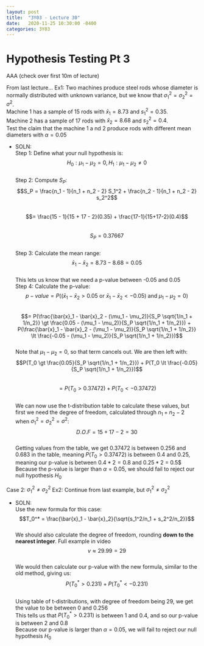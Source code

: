 ```yaml
---
layout: post
title:  "3Y03 - Lecture 30"
date:   2020-11-25 10:30:00 -0400
categories: 3Y03
---
```


Hypothesis Testing Pt 3
===

AAA (check over first 10m of lecture)

From last lecture...
Ex1: Two machines produce steel rods whose diameter is normally distributed with unknown variance, but we know that $\sigma_1^2 = \sigma_2^2 = \sigma^2$.  
Machine 1 has a sample of 15 rods with $\bar{x}_1 = 8.73$ and $s_1^2 = 0.35$.  
Machine 2 has a sample of 17 rods with $\bar{x}_2 = 8.68$ and $s_2^2 = 0.4$.  
Test the claim that the machine 1 a nd 2 produce rods with different mean diameters with $\alpha = 0.05$
- SOLN:  
Step 1: Define what your null hypothesis is:  
$$H_0: \mu_1 - \mu_2 = 0, H_1: \mu_1 - \mu_2 \neq 0$$  
Step 2: Compute $S_P$:  
$$S_P = \frac{n_1 - 1}{n_1 + n_2 - 2} S_1^2 + \frac{n_2 - 1}{n_1 + n_2 - 2} s_2^2$$  
$$= \frac{15 - 1}{15 + 17 - 2}(0.35) + \frac{17-1}{15+17-2}(0.4)$$  
$$S_P = 0.37667$$  
Step 3: Calculate the mean range:  
$$\bar{x}_1 - \bar{x}_2 = 8.73 - 8.68 = 0.05$$  
This lets us know that we need a p-value between -0.05 and 0.05  
Step 4: Calculate the p-value:
$$p-value = P((\bar{x}_1 - \bar{x}_2 \gt 0.05 \text{ or } \bar{x}_1 - \bar{x}_2 \lt -0.05) \text{ and } \mu_1 - \mu_2 = 0)$$  
$$= P(\frac{\bar{x}_1 - \bar{x}_2 - (\mu_1 - \mu_2)}{S_P \sqrt{1/n_1 + 1/n_2}} \gt \frac{0.05 - (\mu_1 - \mu_2)}{S_P \sqrt{1/n_1 + 1/n_2}}) + P(\frac{\bar{x}_1 - \bar{x}_2 - (\mu_1 - \mu_2)}{S_P \sqrt{1/n_1 + 1/n_2}} \lt \frac{-0.05 - (\mu_1 - \mu_2)}{S_P \sqrt{1/n_1 + 1/n_2}})$$  
Note that $\mu_1 - \mu_2 = 0$, so that term cancels out. We are then left with:  
$$P(T_0 \gt \frac{0.05}{S_P \sqrt{1/n_1 + 1/n_2}}) + P(T_0 \lt \frac{-0.05}{S_P \sqrt{1/n_1 + 1/n_2}})$$  
$$=P(T_0 \gt 0.37472) + P(T_0 \lt -0.37472)$$  
We can now use the t-distribution table to calculate these values, but first we need the degree of freedom, calculated through $n_1 + n_2 - 2$ when $\sigma_1^2 = \sigma_2^2 = \sigma^2$:  
$$D.O.F = 15+17 - 2 = 30$$  
Getting values from the table, we get 0.37472 is between 0.256 and 0.683 in the table, meaning $P(T_0 \gt 0.37472)$ is between 0.4 and 0.25, meaning our p-value is between $0.4* 2 = 0.8$ and $0.25*2$ = 0.5$  
Because the p-value is larger than $\alpha = 0.05$, we should fail to reject our null hypothesis $H_0$

Case 2: $\sigma_1^2 \neq \sigma_2^2$
Ex2: Continue from last example, but $\sigma_1^2 \neq \sigma_2^2$
- SOLN:  
Use the new formula for this case:  
$$T_0^* = \frac{\bar{x}_1 - \bar{x}_2}{\sqrt{s_1^2/n_1 + s_2^2/n_2}}$$  
We should also calculate the degree of freedom, rounding **down to the nearest integer**. Full example in video
$$v \approx 29.99 = 29$$  
We would then calculate our p-value with the new formula, similar to the old method, giving us:  
$$P(T_0^* \gt 0.231) + P(T_0^* \lt -0.231)$$  
Using table of t-distributions, with degree of freedom being 29, we get the value to be between 0 and 0.256  
This tells us that $P(T_0^* \gt 0.231)$ is between 1 and 0.4, and so our p-value is between 2 and 0.8  
Because our p-value is larger than $\alpha = 0.05$, we will fail to reject our null hypothesis $H_0$